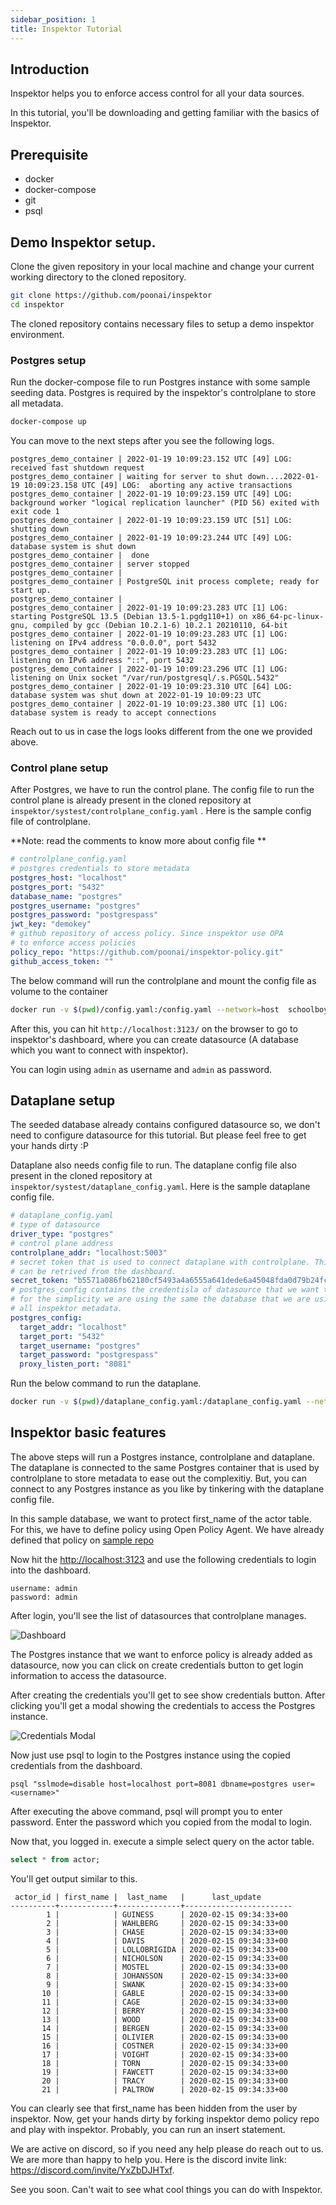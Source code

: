 ```yaml
---
sidebar_position: 1
title: Inspektor Tutorial
---
```


## Introduction

Inspektor helps you to enforce access control for all your data sources. 

In this tutorial, you'll be downloading and getting familiar with the basics of Inspektor.

## Prerequisite
 - docker
 - docker-compose
 - git
 - psql

## Demo Inspektor setup.

Clone the given repository in your local machine and change your current working directory to the cloned repository.

```sh
git clone https://github.com/poonai/inspektor
cd inspektor
```

The cloned repository contains necessary files to setup a demo inspektor environment.

### Postgres setup
Run the docker-compose file to run Postgres instance with some sample seeding data. Postgres is required by the inspektor's controlplane to store all metadata.

```sh
docker-compose up
```

You can move to the next steps after you see the following logs.

```shell
postgres_demo_container | 2022-01-19 10:09:23.152 UTC [49] LOG:  received fast shutdown request
postgres_demo_container | waiting for server to shut down....2022-01-19 10:09:23.158 UTC [49] LOG:  aborting any active transactions
postgres_demo_container | 2022-01-19 10:09:23.159 UTC [49] LOG:  background worker "logical replication launcher" (PID 56) exited with exit code 1
postgres_demo_container | 2022-01-19 10:09:23.159 UTC [51] LOG:  shutting down
postgres_demo_container | 2022-01-19 10:09:23.244 UTC [49] LOG:  database system is shut down
postgres_demo_container |  done
postgres_demo_container | server stopped
postgres_demo_container | 
postgres_demo_container | PostgreSQL init process complete; ready for start up.
postgres_demo_container | 
postgres_demo_container | 2022-01-19 10:09:23.283 UTC [1] LOG:  starting PostgreSQL 13.5 (Debian 13.5-1.pgdg110+1) on x86_64-pc-linux-gnu, compiled by gcc (Debian 10.2.1-6) 10.2.1 20210110, 64-bit
postgres_demo_container | 2022-01-19 10:09:23.283 UTC [1] LOG:  listening on IPv4 address "0.0.0.0", port 5432
postgres_demo_container | 2022-01-19 10:09:23.283 UTC [1] LOG:  listening on IPv6 address "::", port 5432
postgres_demo_container | 2022-01-19 10:09:23.296 UTC [1] LOG:  listening on Unix socket "/var/run/postgresql/.s.PGSQL.5432"
postgres_demo_container | 2022-01-19 10:09:23.310 UTC [64] LOG:  database system was shut down at 2022-01-19 10:09:23 UTC
postgres_demo_container | 2022-01-19 10:09:23.380 UTC [1] LOG:  database system is ready to accept connections

```

Reach out to us in case the logs looks different from the one we provided above. 

### Control plane setup

After Postgres, we have to run the control plane. The config file to run the control plane is already present in the cloned repository at `inspektor/systest/controlplane_config.yaml` . Here is the sample config file of controlplane.

**Note: read the comments to know more about config file **
```yaml title="controlplane_config.yaml"
# controlplane_config.yaml
# postgres credentials to store metadata
postgres_host: "localhost"
postgres_port: "5432"
database_name: "postgres"
postgres_username: "postgres"
postgres_password: "postgrespass"
jwt_key: "demokey"
# github repository of access policy. Since inspektor use OPA 
# to enforce access policies
policy_repo: "https://github.com/poonai/inspektor-policy.git"
github_access_token: ""
```
The below command will run the controlplane and mount the config file as volume to the container

```sh
docker run -v $(pwd)/config.yaml:/config.yaml --network=host  schoolboy/inspektor-controlplane:latest ./inspektor
```

After this, you can hit `http://localhost:3123/` on the browser to go to inspektor's dashboard, where you can create datasource (A database which you want to connect with inspektor). 

You can login using `admin` as username and `admin` as password.

## Dataplane setup

The seeded database already contains configured datasource so, we don't need to configure datasource for this tutorial. But please feel free to get your hands dirty :P 

Dataplane also needs config file to run. The dataplane config file also present in the cloned repository at `inspektor/systest/dataplane_config.yaml`. Here is the sample dataplane config file. 

```yaml title="dataplane_config"
# dataplane_config.yaml
# type of datasource
driver_type: "postgres"
# control plane address
controlplane_addr: "localhost:5003"
# secret token that is used to connect dataplane with controlplane. This 
# can be retrived from the dashboard.
secret_token: "b5571a086fb62180cf5493a4a6555a641dede6a45048fda0d79b24fc9a8e"
# postgres_config contains the credentisla of datasource that we want to connect
# for the simplicity we are using the same the database that we are using to store 
# all inspektor metadata.
postgres_config:
  target_addr: "localhost"
  target_port: "5432"
  target_username: "postgres"
  target_password: "postgrespass"
  proxy_listen_port: "8081"
```

Run the below command to run the dataplane.

```sh
docker run -v $(pwd)/dataplane_config.yaml:/dataplane_config.yaml --network=host -e RUST_LOG=inspektor=debug schoolboy/inspektor-dataplane:latest1 ./inspektor --config_file ./dataplane_config.yaml

```
## Inspektor basic features

The above steps will run a Postgres instance, controlplane and dataplane. The dataplane is connected to the same Postgres container that is used by controlplane to store metadata to ease out the complexitiy. But, you can connect to any Postgres instance as you like by tinkering with the dataplane config file.

In this sample database, we want to protect first_name of the actor table. For this, we have to define policy using Open Policy Agent. We have already defined that policy on [sample repo](https://github.com/poonai/inspektor-policy.git)


Now hit the [http://localhost:3123](http://localhost:3123) and use the following credentials to login into the dashboard.

```
username: admin
password: admin
```

After login, you'll see the list of datasources that controlplane manages. 

![Dashboard](../static/img/dashboard.png)

The Postgres instance that we want to enforce policy is already added as datasource, now you can click on create credentials button to get login information to access the datasource.

After creating the credentials you'll get to see show credentials button. After clicking you'll get a modal showing the credentials to access the Postgres instance.

![Credentials Modal](../static/img/credentials.png)

Now just use psql to login to the Postgres instance using the copied credentials from the dashboard.

```
psql "sslmode=disable host=localhost port=8081 dbname=postgres user=<username>"
```

After executing the above command, psql will prompt you to enter password. Enter the password
which you copied from the modal to login.

Now that, you logged in. execute a simple select query on the actor table.

```sql
select * from actor;
```

You'll get output similar to this.
```
 actor_id | first_name |  last_name   |      last_update       
----------+------------+--------------+------------------------
        1 |            | GUINESS      | 2020-02-15 09:34:33+00
        2 |            | WAHLBERG     | 2020-02-15 09:34:33+00
        3 |            | CHASE        | 2020-02-15 09:34:33+00
        4 |            | DAVIS        | 2020-02-15 09:34:33+00
        5 |            | LOLLOBRIGIDA | 2020-02-15 09:34:33+00
        6 |            | NICHOLSON    | 2020-02-15 09:34:33+00
        7 |            | MOSTEL       | 2020-02-15 09:34:33+00
        8 |            | JOHANSSON    | 2020-02-15 09:34:33+00
        9 |            | SWANK        | 2020-02-15 09:34:33+00
       10 |            | GABLE        | 2020-02-15 09:34:33+00
       11 |            | CAGE         | 2020-02-15 09:34:33+00
       12 |            | BERRY        | 2020-02-15 09:34:33+00
       13 |            | WOOD         | 2020-02-15 09:34:33+00
       14 |            | BERGEN       | 2020-02-15 09:34:33+00
       15 |            | OLIVIER      | 2020-02-15 09:34:33+00
       16 |            | COSTNER      | 2020-02-15 09:34:33+00
       17 |            | VOIGHT       | 2020-02-15 09:34:33+00
       18 |            | TORN         | 2020-02-15 09:34:33+00
       19 |            | FAWCETT      | 2020-02-15 09:34:33+00
       20 |            | TRACY        | 2020-02-15 09:34:33+00
       21 |            | PALTROW      | 2020-02-15 09:34:33+00

```

You can clearly see that first_name has been hidden from the user by inspektor. Now, get your hands dirty by forking inspektor demo policy repo and play with inspektor. Probably, you can run an insert statement. 

We are active on discord, so if you need any help please do reach out to us. We are more than happy to help you. Here is the discord invite link:  https://discord.com/invite/YxZbDJHTxf.

See you soon. Can't wait to see what cool things you can do with Inspektor. 